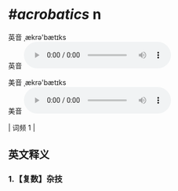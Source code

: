 # ***\#acrobatics*** n
英音 ˌækrə'bætɪks  
英音
<audio src="./media/acrobatics1.aac" controls="controls"></audio>

美音 ˌækrə'bætɪks  
美音
<audio src="./media/acrobatics2.aac" controls="controls"></audio>



| 词频 1 |  

英文释义
---
### 1.**【复数】杂技**  


